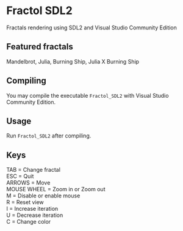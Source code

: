 # Fractol SDL2

Fractals rendering using SDL2 and Visual Studio Community Edition

## Featured fractals

Mandelbrot, Julia, Burning Ship, Julia X Burning Ship

## Compiling

You may compile the executable `Fractol_SDL2` with Visual Studio Community Edition.

## Usage

Run `Fractol_SDL2` after compiling.

## Keys

TAB = Change fractal  
ESC = Quit  
ARROWS = Move  
MOUSE WHEEL = Zoom in or Zoom out  
M = Disable or enable mouse  
R = Reset view  
I = Increase iteration  
U = Decrease iteration  
C = Change color  

